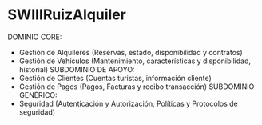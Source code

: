 # SWIIIRuizAlquiler
DOMINIO CORE:
- Gestión de Alquileres (Reservas, estado, disponibilidad y contratos)
- Gestión de Vehículos (Mantenimiento, características y disponibilidad, historial)
SUBDOMINIO DE APOYO:
- Gestión de Clientes (Cuentas turistas, información cliente)
- Gestión de Pagos (Pagos, Facturas y recibo transacción)
SUBDOMINIO GENÉRICO:
- Seguridad (Autenticación y Autorización, Políticas y Protocolos de seguridad)
